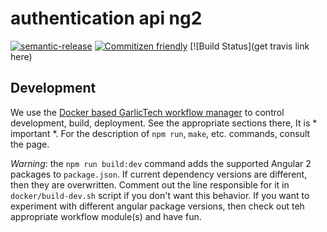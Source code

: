 # authentication api ng2

[![semantic-release](https://img.shields.io/badge/%20%20%F0%9F%93%A6%F0%9F%9A%80-semantic--release-e10079.svg)](https://github.com/semantic-release/semantic-release)
[![Commitizen friendly](https://img.shields.io/badge/commitizen-friendly-brightgreen.svg)](http://commitizen.github.io/cz-cli/)
[![Build Status](get travis link here)

## Development

We use the [Docker based GarlicTech workflow manager](https://github.com/garlictech/workflows) to control development, build, deployment. 
See the appropriate sections there, It is * important *. For the description of `npm run`, `make`, etc. commands, consult the page.

*Warning*: the `npm run build:dev` command adds the supported Angular 2 packages to `package.json`. If current dependency versions are different, then they are overwritten. Comment out the line responsible for it
in `docker/build-dev.sh` script if you don't want this behavior. If you want to experiment with different angular package versions, then check out teh appropriate workflow 
module(s) and have fun.

